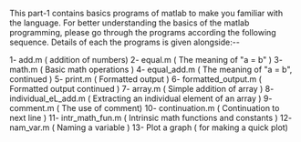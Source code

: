 This part-1 contains basics programs of matlab to make you familiar with the language.
For better understanding the basics of the matlab programming,
please go through the programs according the following
sequence. Details of each the programs is given alongside:--

1- add.m ( addition of numbers)
2- equal.m ( The meaning of "a = b" )
3- math.m ( Basic math operations )
4- equal_add.m ( The meaning of "a = b", continued )
5- print.m ( Formatted output )
6- formatted_output.m ( Formatted output continued )
7- array.m ( Simple addition of array )
8- individual_eL_add.m ( Extracting an individual element of an array )
9- comment.m ( The use of comment)
10- continuation.m ( Continuation to next line )
11- intr_math_fun.m ( Intrinsic math functions and constants )
12- nam_var.m ( Naming a variable )
13- Plot a graph ( for making a quick plot)
